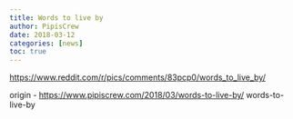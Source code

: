 ```yaml
---
title: Words to live by
author: PipisCrew
date: 2018-03-12
categories: [news]
toc: true
---
```


https://www.reddit.com/r/pics/comments/83pcp0/words_to_live_by/

origin - https://www.pipiscrew.com/2018/03/words-to-live-by/ words-to-live-by